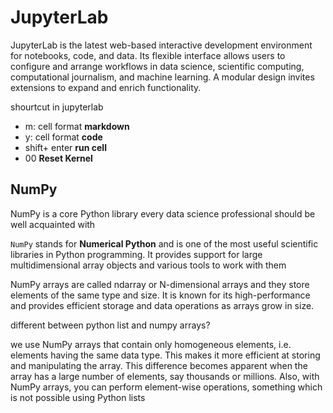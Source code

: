 # JupyterLab

JupyterLab is the latest web-based interactive development environment for notebooks, code, and data. Its flexible interface allows users to configure and arrange workflows in data science, scientific computing, computational journalism, and machine learning. A modular design invites extensions to expand and enrich functionality.

shourtcut in jupyterlab

- m: cell format **markdown**
- y: cell format **code**
- shift+ enter **run cell**
- 00 **Reset Kernel**

## NumPy

NumPy is a core Python library every data science professional should be well acquainted with

`NumPy` stands for **Numerical Python** and is one of the most useful scientific libraries in Python programming. It provides support for large multidimensional array objects and various tools to work with them

NumPy arrays are called ndarray or N-dimensional arrays and they store elements of the same type and size. It is known for its high-performance and provides efficient storage and data operations as arrays grow in size.

different between python list and numpy arrays?

we use NumPy arrays that contain only homogeneous elements, i.e. elements having the same data type. This makes it more efficient at storing and manipulating the array. This difference becomes apparent when the array has a large number of elements, say thousands or millions. Also, with NumPy arrays, you can perform element-wise operations, something which is not possible using Python lists